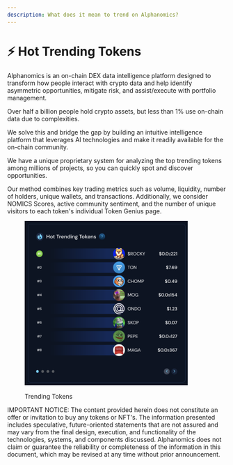 ```yaml
---
description: What does it mean to trend on Alphanomics?
---
```


# ⚡ Hot Trending Tokens

Alphanomics is an on-chain DEX data intelligence platform designed to transform how people interact with crypto data and help identify asymmetric opportunities, mitigate risk, and assist/execute with portfolio management.&#x20;

Over half a billion people hold crypto assets, but less than 1% use on-chain data due to complexities.&#x20;

We solve this and bridge the gap by building an intuitive intelligence platform that leverages AI technologies and make it readily available for the on-chain community.

We have a unique proprietary system for analyzing the top trending tokens among millions of projects, so you can quickly spot and discover opportunities.&#x20;

Our method combines key trading metrics such as volume, liquidity, number of holders, unique wallets, and transactions. Additionally, we consider NOMICS Scores, active community sentiment, and the number of unique visitors to each token's individual Token Genius page.

<figure><img src="../.gitbook/assets/Screenshot 2024-06-25 at 19.49.42.png" alt="" width="375"><figcaption><p>Trending Tokens</p></figcaption></figure>

















IMPORTANT NOTICE: The content provided herein does not constitute an offer or invitation to buy any tokens or NFT's. The information presented includes speculative, future-oriented statements that are not assured and may vary from the final design, execution, and functionality of the technologies, systems, and components discussed. Alphanomics does not claim or guarantee the reliability or completeness of the information in this document, which may be revised at any time without prior announcement.
